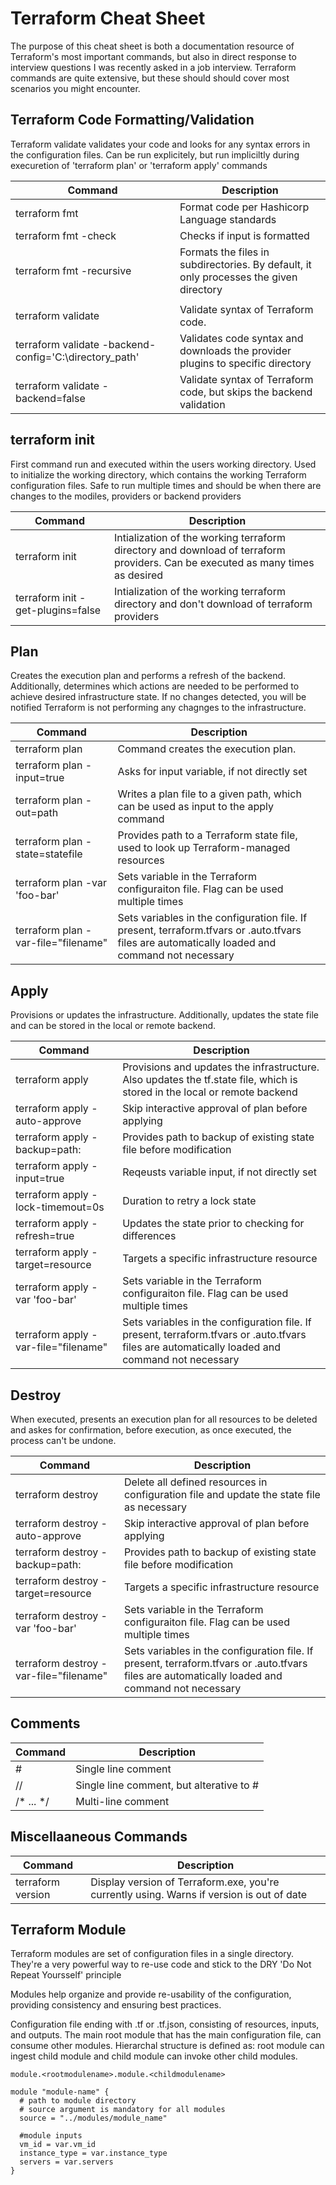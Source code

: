 # Terraform Cheat Sheet
<p>The purpose of this cheat sheet is both a documentation resource of Terraform's most important commands, but also in direct response to interview questions I was recently asked in a job interview.  Terraform commands are quite extensive, but these should should cover most scenarios you might encounter.</p>

## Terraform Code Formatting/Validation
<p>Terraform validate validates your code and looks for any syntax errors in the configuration files.  Can be run explicitely, but run impliciltly during execuretion of 'terraform plan' or 'terraform apply' commands</p>

| Command     | Description |
| ----------- | ----------- |
| terraform fmt|Format code per Hashicorp Language standards|
| terraform fmt -check|Checks if input is formatted|
| terraform fmt -recursive|Formats the files in subdirectories.  By default, it only processes the given directory|
| ||
| terraform validate|Validate syntax of Terraform code.|
| terraform validate -backend-config='C:\directory_path'|Validates code syntax and downloads the provider plugins to specific directory|
| terraform validate -backend=false|Validate syntax of Terraform code, but skips the backend validation|

## terraform init
<p>First command run and executed within the users working directory.  Used to initialize the working directory, which contains the working Terraform configuration files.  Safe to run multiple times and should be when there are changes to the modiles, providers or backend providers</p>

| Command     | Description |
| ----------- | ----------- |
| terraform init|Intialization of the working terraform directory and download of terraform providers.  Can be executed as many times as desired|
| terraform init -get-plugins=false|Intialization of the working terraform directory and don't download of terraform providers|

## Plan
<p>Creates the execution plan and performs a refresh of the backend.  Additionally, determines which actions are needed to be performed to achieve desired infrastructure state.  If no changes detected, you will be notified Terraform is not performing any chagnges to the infrastructure.</p>

| Command     | Description |
| ----------- | ----------- |
| terraform plan|Command creates the execution plan.|
| terraform plan -input=true|Asks for input variable, if not directly set|
| terraform plan -out=path|Writes a plan file to a given path, which can be used as input to the apply command|
| terraform plan -state=statefile|Provides path to a Terraform state file, used to look up Terraform-managed resources|
| terraform plan -var 'foo-bar'|Sets variable in the Terraform configuraiton file.  Flag can be used multiple times|
| terraform plan -var-file="filename"|Sets variables in the configuration file.  If present, terraform.tfvars or .auto.tfvars files are automatically loaded and command not necessary|

## Apply
<p>Provisions or updates the infrastructure.  Additionally, updates the state file and can be stored in the local or remote backend.</p>

| Command     | Description |
| ----------- | ----------- |
| terraform apply|Provisions and updates the infrastructure.  Also updates the tf.state file, which is stored in the local or remote backend|
| terraform apply -auto-approve|Skip interactive approval of plan before applying|
| terraform apply -backup=path:|Provides path to backup of existing state file before modification|
| terraform apply -input=true|Reqeusts variable input, if not directly set|
| terraform apply -lock-timemout=0s|Duration to retry a lock state|
| terraform apply -refresh=true|Updates the state prior to checking for differences|
| terraform apply -target=resource|Targets a specific infrastructure resource|
| terraform apply -var 'foo-bar'|Sets variable in the Terraform configuraiton file.  Flag can be used multiple times|
| terraform apply -var-file="filename"|Sets variables in the configuration file.  If present, terraform.tfvars or .auto.tfvars files are automatically loaded and command not necessary|

## Destroy
<p>When executed, presents an execution plan for all resources to be deleted and askes for confirmation, before execution, as once executed, the process can't be undone.</p>

| Command     | Description |
| ----------- | ----------- |
| terraform destroy|Delete all defined resources in configuration file and update the state file as necessary|
| terraform destroy -auto-approve|Skip interactive approval of plan before applying|
| terraform destroy -backup=path:|Provides path to backup of existing state file before modification|
| terraform destroy -target=resource|Targets a specific infrastructure resource|
| terraform destroy -var 'foo-bar'|Sets variable in the Terraform configuraiton file.  Flag can be used multiple times|
| terraform destroy -var-file="filename"|Sets variables in the configuration file.  If present, terraform.tfvars or .auto.tfvars files are automatically loaded and command not necessary|

## Comments

| Command     | Description |
| ----------- | ----------- |
|#|Single line comment|
|//|Single line comment, but alterative to #|
|/* ... */| Multi-line comment|

## Miscellaaneous Commands
| Command     | Description |
| ----------- | ----------- |
| terraform version|Display version of Terraform.exe, you're currently using.  Warns if version is out of date|


## Terraform Module
<p>Terraform modules are set of configuration files in a single directory.  They're a very powerful way to re-use code and stick to the DRY 'Do Not Repeat Yoursself' principle</p>
<p>Modules help organize and provide re-usability of the configuration, providing consistency and ensuring best practices.</p>  
<p>Configuration file ending with .tf or .tf.json, consisting of resources, inputs, and outputs.  The main root module that has the main configuration file, can consume other modules.  Hierarchal structure is defined as: root module can ingest child module and child module can invoke other child modules.</p>

```
module.<rootmodulename>.module.<childmodulename>
```

```
module "module-name" {
  # path to module directory
  # source argument is mandatory for all modules
  source = "../modules/module_name"

  #module inputs
  vm_id = var.vm_id
  instance_type = var.instance_type
  servers = var.servers
}
```
